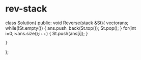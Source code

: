 # rev-stack
class Solution{
public:
    void Reverse(stack<int> &St){
       vector<int>ans;
       while(!St.empty())
       {
           ans.push_back(St.top());
           St.pop();
       }
       for(int i=0;i<ans.size();i++)
       {
           St.push(ans[i]);
       }
      
    }
       
};
